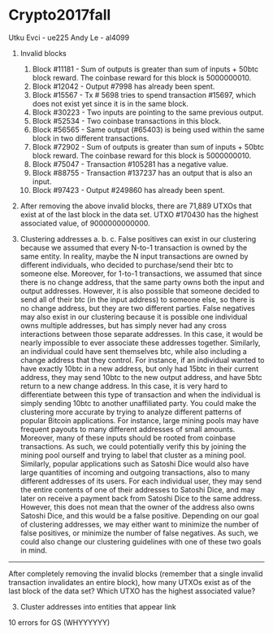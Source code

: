 # Crypto2017fall
Utku Evci - ue225
Andy Le - al4099


1. Invalid blocks
	1. Block #11181 - Sum of outputs is greater than sum of inputs + 50btc block reward. The coinbase reward for this block is 5000000010. 
	2. Block #12042 - Output #7998 has already been spent.
	3. Block #15567 - Tx # 5698 tries to spend transaction #15697, which does not exist yet since it is in the same block.
	4. Block #30223 - Two inputs are pointing to the same previous output.
	5. Block #52534 - Two coinbase transactions in this block. 
	6. Block #56565 - Same output (#65403) is being used within the same block in two different transactions.
	7. Block #72902 - Sum of outputs is greater than sum of inputs + 50btc block reward. The coinbase reward for this block is 5000000010.
	8. Block #75047 - Transaction #105281 has a negative value. 
	9. Block #88755 - Transaction #137237 has an output that is also an input.
	10. Block #97423 - Output #249860 has already been spent.


2. After removing the above invalid blocks, there are 71,889 UTXOs that exist at of the last block in the data set. UTXO #170430 has the highest associated value, of 9000000000000. 

3. Clustering addresses
	a. 
	b.
	c. False positives can exist in our clustering because we assumed that every N-to-1 transaction is owned by the same entity. In reality, maybe the N input transactions are owned by different individuals, who decided to purchase/send their btc to someone else. Moreover, for 1-to-1 transactions, we assumed that since there is no change address, that the same party owns both the input and output addresses. However, it is also possible that someone decided to send all of their btc (in the input address) to someone else, so there is no change address, but they are two different parties. 
	False negatives may also exist in our clustering because it is possible one individual owns multiple addresses, but has simply never had any cross interactions between those separate addresses. In this case, it would be nearly impossible to ever associate these addresses together. Similarly, an individual could have sent themselves btc, while also including a change address that they control. For instance, if an individual wanted to have exactly 10btc in a new address, but only had 15btc in their current address, they may send 10btc to the new output address, and have 5btc return to a new change address. In this case, it is very hard to differentiate between this type of transaction and when the individual is simply sending 10btc to another unaffiliated party. 
	You could make the clustering more accurate by trying to analyze different patterns of popular Bitcoin applications. For instance, large mining pools may have frequent payouts to many different addresses of small amounts. Moreover, many of these inputs should be rooted from coinbase transactions. As such, we could potentially verify this by joining the mining pool ourself and trying to label that cluster as a mining pool. Similarly, popular applications such as Satoshi Dice would also have large quantities of incoming and outgoing transactions, also to many different addresses of its users. For each individual user, they may send the entire contents of one of their addresses to Satoshi Dice, and may later on receive a payment back from Satoshi Dice to the same address. However, this does not mean that the owner of the address also owns Satoshi Dice, and this would be a false positive. Depending on our goal of clustering addresses, we may either want to minimize the number of false positives, or minimize the number of false negatives. As such, we could also change our clustering guidelines with one of these two goals in mind.



---

After completely removing the invalid blocks (remember that a single invalid transaction
invalidates an entire block), how many UTXOs exist as of the last block of the data set? Which
UTXO has the highest associated value?


3. Cluster addresses into entities that appear link


10 errors for GS (WHYYYYYY)